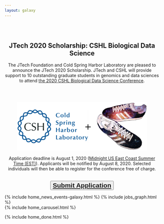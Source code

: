```yaml
---
layout: galaxy
---
```


<br/>
<br/>

<div class="row text-center" align="center">

<div class="col-sm">

  <h2> JTech 2020 Scholarship: CSHL Biological Data Science </h2>

  The JTech Foundation and Cold Spring Harbor Laboratory are pleased to announce the JTech 2020
  Scholarship. JTech and CSHL will provide support to 10 outstanding graduate students in genomics and
  data sciences to attend
  <a href="https://meetings.cshl.edu/meetings.aspx?meet=DATA&year=20" target="_blank">the 2020 CSHL Biological Data Science Conference</a>.

  <br/><br/>

  <figure class="figure">
      <img src="../assets/media/cshl_jtech.png" class="figure-img img-fluid rounded" alt="JTech 2020 Scholarship: CSHL Biological Data Science"/>
  </figure>

  Application deadline is August 1, 2020 (<a
  href="https://www.timeanddate.com/worldclock/fixedtime.html?msg=CSHL+JTech+Deadline&iso=20200801T00&p1=3705"
  target="_blank">Midnight US East Coast Summer Time (EST)</a>). Applicants will be notified by August 8, 2020. Selected individuals will
  then be able to register for the conference free of charge.<br/>

  <br/>

  <div class="text-center">
      <button type="button" class="btn btn-secondary" style="font-size: 1.5em; font-weight: 600;">
          <a href="https://forms.gle/RzNx1rUc6rqh2fYr8" target="_blank">Submit Application</a>
      </button>
  </div>
</div>
</div>

<!-- {% include galaxy_aus_welcome.html %} -->
{% include home_news_events-galaxy.html %}
{% include jobs_graph.html %}
<br />
{% include home_carousel.html %}

{% include home_done.html %}

<!-- <script>
  ((window.gitter = {}).chat = {}).options = {
    room: 'usegalaxy-au/Lobby'
  };
</script>
<script src="https://sidecar.gitter.im/dist/sidecar.v1.js" async defer></script>

-->
